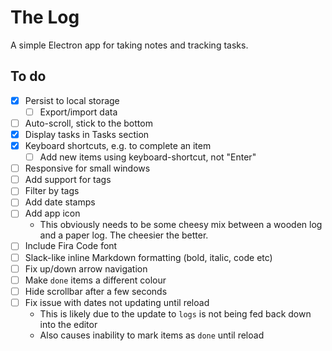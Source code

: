 # The Log

A simple Electron app for taking notes and tracking tasks.

## To do

- [x] Persist to local storage
  - [ ] Export/import data
- [ ] Auto-scroll, stick to the bottom
- [x] Display tasks in Tasks section
- [x] Keyboard shortcuts, e.g. to complete an item
  - [ ] Add new items using keyboard-shortcut, not "Enter"
- [ ] Responsive for small windows
- [ ] Add support for tags
- [ ] Filter by tags
- [ ] Add date stamps
- [ ] Add app icon
  - This obviously needs to be some cheesy mix between a wooden log and a paper log. The cheesier the better.
- [ ] Include Fira Code font
- [ ] Slack-like inline Markdown formatting (bold, italic, code etc)
- [ ] Fix up/down arrow navigation
- [ ] Make `done` items a different colour
- [ ] Hide scrollbar after a few seconds
- [ ] Fix issue with dates not updating until reload
  - This is likely due to the update to `logs` is not being fed back down into the editor
  - Also causes inability to mark items as `done` until reload
